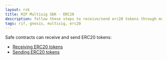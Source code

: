 ```yaml
---
layout: rsk
title: RIF Multisig SDK - ERC20
description: follow these steps to receive/send erc20 tokens through multisig transactions
tags: rif, gnosis, multisig, erc20
---
```


Safe contracts can receive and send ERC20 tokens:
- [Receiving ERC20 tokens](receive_erc20)
- [Sending ERC20 tokens](erc20_transactions)